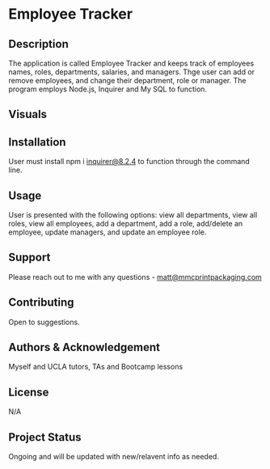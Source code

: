 # Employee Tracker

## Description

The application is called Employee Tracker and keeps track of employees names, roles, departments, salaries, and managers.
Thge user can add or remove employees, and change their department, role or manager. 
The program employs Node.js, Inquirer and My SQL to function.

## Visuals


## Installation
User must install npm i inquirer@8.2.4 to function through the command line.

## Usage
User is presented with the following options: 
view all departments, 
view all roles, 
view all employees, 
add a department, 
add a role, 
add/delete an employee, 
update managers,
and update an employee role.

## Support
Please reach out to me with any questions - matt@mmcprintpackaging.com

## Contributing
Open to suggestions.

## Authors & Acknowledgement
Myself and UCLA tutors, TAs and Bootcamp lessons

## License
N/A

## Project Status
Ongoing and will be updated with new/relavent info as needed.
